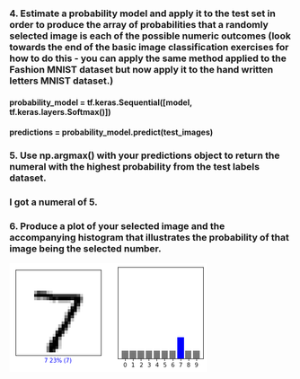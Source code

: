 ### 4. Estimate a probability model and apply it to the test set in order to produce the array of probabilities that a randomly selected image is each of the possible numeric outcomes (look towards the end of the basic image classification exercises for how to do this - you can apply the same method applied to the Fashion MNIST dataset but now apply it to the hand written letters MNIST dataset.)
#### probability_model = tf.keras.Sequential([model, tf.keras.layers.Softmax()])
#### predictions = probability_model.predict(test_images)
### 5. Use np.argmax() with your predictions object to return the numeral with the highest probability from the test labels dataset. 

### I got a numeral of 5.
### 6. Produce a plot of your selected image and the accompanying histogram that illustrates the probability of that image being the selected number. 
![Plot](download.png)
